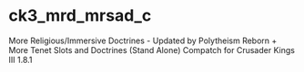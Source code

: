 # ck3_mrd_mrsad_c
More Religious/Immersive Doctrines - Updated by Polytheism Reborn + More Tenet Slots and Doctrines (Stand Alone) Compatch for Crusader Kings III 1.8.1 
